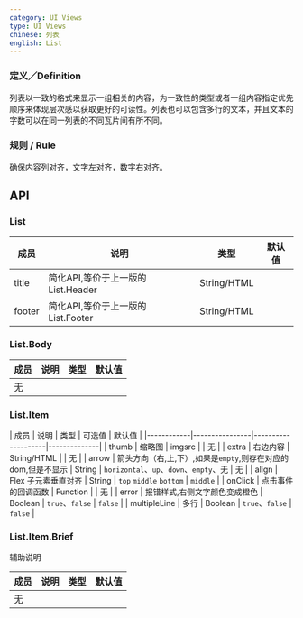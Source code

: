 ```yaml
---
category: UI Views
type: UI Views
chinese: 列表
english: List
---
```



### 定义／Definition
列表以一致的格式来显示一组相关的内容，为一致性的类型或者一组内容指定优先顺序来体现层次感以获取更好的可读性。列表也可以包含多行的文本，并且文本的字数可以在同一列表的不同瓦片间有所不同。

### 规则 / Rule
确保内容列对齐，文字左对齐，数字右对齐。


## API

### List

| 成员        | 说明           | 类型               | 默认值       |
|-------------|----------------|--------------------|--------------|
| title       | 简化API,等价于上一版的List.Header  | String/HTML |  | 无  |
| footer       | 简化API,等价于上一版的List.Footer  | String/HTML |  | 无  |


### List.Body
| 成员        | 说明           | 类型               | 默认值       |
|-------------|----------------|--------------------|--------------|
|无| | | |

### List.Item

| 成员        | 说明           | 类型        |  可选值     | 默认值       |
|------------|----------------|--------------------|--------------|
| thumb       | 缩略图  | imgsrc |  | 无  |
| extra      | 右边内容        | String/HTML | |  无  |
| arrow      | 箭头方向（右,上,下）,如果是`empty`,则存在对应的dom,但是不显示        | String | `horizontal`、`up`、`down`、`empty`、无 |   无  |
| align    |    Flex 子元素垂直对齐     | String    | `top` `middle` `bottom` | `middle` |
| onClick    | 点击事件的回调函数 | Function |  | 无  |
| error    | 报错样式,右侧文字颜色变成橙色 | Boolean |  `true`、`false` | `false`  |
| multipleLine    | 多行 | Boolean |  `true`、`false` | `false`  |

### List.Item.Brief

辅助说明

| 成员        | 说明           | 类型               | 默认值       |
|-------------|----------------|--------------------|--------------|
|无| | | |



